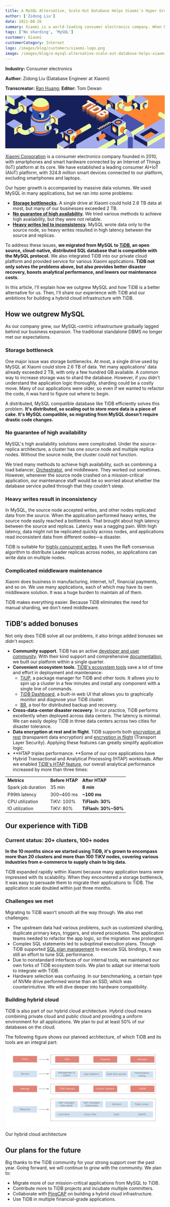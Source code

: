 ```yaml
---
title: A MySQL Alternative, Scale-Out Database Helps Xiaomi's Hyper Growth
author: ['Zidong Liu']
date: 2021-08-26
summary: Xiaomi is a world-leading consumer electronics company. When MySQL no longer met their business needs, they migrated to TiDB for its scalability, high availability, and HTAP performance.
tags: ['No sharding', 'MySQL']
customer: Xiaomi
customerCategory: Internet
logo: /images/blog/customers/xiaomi-logo.png
image: /images/blog/a-mysql-alternative-scale-out-database-helps-xiaomi-hyper-growth.png
---
```


**Industry:** Consumer electronics

**Author:** Zidong Liu (Database Engineer at Xiaomi)

**Transcreator:** [Ran Huang](https://github.com/ran-huang); **Editor:** Tom Dewan

![A MySQL Alternative, Scale-Out Database Helps Xiaomi's Hyper Growth](media/a-mysql-alternative-scale-out-database-helps-xiaomi-hyper-growth.png)

[Xiaomi Corporation](https://www.mi.com/global/) is a consumer electronics company founded in 2010, with smartphones and smart hardware connected by an Internet of Things (IoT) platform at its core. We have established a leading consumer AI+IoT (AIoT) platform, with 324.8 million smart devices connected to our platform, excluding smartphones and laptops.

Our hyper growth is accompanied by massive data volumes. We used MySQL in many applications, but we ran into some problems:

* **[Storage bottlenecks](#storage-bottleneck).** A single drive at Xiaomi could hold 2.6 TB data at most, but many of our businesses exceeded 2 TB.
* **[No guarantee of high availability](#no-guarantee-of-high-availability).** We tried various methods to achieve high availability, but they were not reliable.
* **[Heavy writes led to inconsistency](#heavy-writes-result-in-inconsistency).** MySQL wrote data only to the source node, so heavy writes resulted in high latency between the source and replicas.

To address these issues, **we migrated from MySQL to [TiDB](https://pingcap.com/products/tidb), an open source, cloud-native, distributed SQL database that is compatible with the MySQL protocol.** We also integrated TiDB into our private cloud platform and provided service for various Xiaomi applications. **TiDB not only solves the problems above, but also provides better disaster recovery, boosts analytical performance, and lowers our maintenance costs.**

In this article, I'll explain how we outgrew MySQL and how TiDB is a better alternative for us. Then, I'll share our experience with TiDB and our ambitions for building a hybrid cloud infrastructure with TiDB.

## How we outgrew MySQL

As our company grew, our MySQL-centric infrastructure gradually lagged behind our business expansion. The traditional standalone DBMS no longer met our expectations.

### Storage bottleneck

One major issue was storage bottlenecks. At most, a single drive used by MySQL at Xiaomi could store 2.6 TB of data. Yet many applications' data already exceeded 2 TB, with only a few hundred GB available. A common way to increase storage was to shard the database. However, if you didn't understand the application logic thoroughly, sharding could be a costly move. Many of our applications were older, so even if we wanted to refactor the code, it was hard to figure out where to begin.

A distributed, MySQL compatible database like TiDB efficiently solves this problem. **It's distributed, so scaling out to store more data is a piece of cake. It's MySQL compatible, so migrating from MySQL doesn't require drastic code changes.**

### No guarantee of high availability

MySQL's high availability solutions were complicated. Under the source-replica architecture, a cluster has one source node and multiple replica nodes. Without the source node, the cluster could not function.

We tried many methods to achieve high availability, such as combining a load balancer, [Orchestrator](https://github.com/openark/orchestrator), and middleware. They worked out sometimes. However, whenever the source node crashed on a mission-critical application, our maintenance staff would be so worried about whether the database service pulled through that they couldn't sleep.

### Heavy writes result in inconsistency

In MySQL, the source node accepted writes, and other nodes replicated data from the source. When the application performed heavy writes, the source node easily reached a bottleneck. That brought about high latency between the source and replicas. Latency was a nagging pain. With high latency, data might not be replicated quickly across nodes, and applications read inconsistent data from different nodes—a disaster.

TiDB is suitable for [highly concurrent writes](https://docs.pingcap.com/tidb/stable/high-concurrency-best-practices). It uses the Raft consensus algorithm to distribute Leader replicas across nodes, so applications can write data on multiple nodes.

### Complicated middleware maintenance

Xiaomi does business in manufacturing, internet, IoT, financial payments, and so on. We use many applications, each of which may have its own middleware solution. It was a huge burden to maintain all of them.

TiDB makes everything easier. Because TiDB eliminates the need for manual sharding, we don't need middleware.

## TiDB's added bonuses

Not only does TiDB solve all our problems, it also brings added bonuses we didn't expect:

* **Community support.** TiDB has an active [developer and user community](https://pingcap.com/community). With their kind support and comprehensive [documentation](https://docs.pingcap.com/tidb/stable), we built our platform within a single quarter.
* **Convenient ecosystem tools.** [TiDB's ecosystem tools](https://docs.pingcap.com/tools/) save a lot of time and effort in deployment and maintenance:
    * [TiUP](https://docs.pingcap.com/tidb/stable/tiup-overview), a package manager for TiDB and other tools. It allows you to spin up a cluster in a few minutes and install any component with a single line of commands.
    * [TiDB Dashboard](https://docs.pingcap.com/tidb/dev/dashboard-intro), a built-in web UI that allows you to graphically monitor and diagnose your TiDB cluster.
    * [BR](https://docs.pingcap.com/tidb/dev/backup-and-restore-tool), a tool for distributed backup and recovery.
* **Cross-data-center disaster recovery**. In our practice, TiDB performs excellently when deployed across data centers. The latency is minimal. We can easily deploy TiDB in three data centers across two cities for disaster tolerance.
* **Data encryption at rest and in flight**. TiDB supports both [encryption at rest](https://docs.pingcap.com/tidb/stable/encryption-at-rest) (transparent data encryption) and [encryption in flight](https://docs.pingcap.com/tidb/stable/enable-tls-between-clients-and-servers) (Transport Layer Security). Applying these features can greatly simplify application logic.
* **HTAP triples performance. **Some of our core applications have Hybrid Transactional and Analytical Processing (HTAP) workloads. After we enabled [TiDB's HTAP feature](https://pingcap.com/blog/tidb-5.0-a-one-stop-htap-database-solution), our overall analytical performance increased by more than three times:

<table>
  <tr>
   <td>
<strong>Metrics</strong>
   </td>
   <td><strong>Before HTAP</strong>
   </td>
   <td><strong>After HTAP</strong>
   </td>
  </tr>
  <tr>
   <td>Spark job duration
   </td>
   <td>35 min
   </td>
   <td><strong>8 min</strong>
   </td>
  </tr>
  <tr>
   <td>P99th latency
   </td>
   <td>300~400 ms
   </td>
   <td><strong>~100 ms</strong>
   </td>
  </tr>
  <tr>
   <td>CPU utilization
   </td>
   <td>TiKV: 100%
   </td>
   <td><strong>TiFlash: 30%</strong>
   </td>
  </tr>
  <tr>
   <td>IO utilization
   </td>
   <td>TiKV: 80%
   </td>
   <td><strong>TiFlash: 30%~50%</strong>
   </td>
  </tr>
</table>

## Our experience with TiDB

### Current status: 20+ clusters, 100+ nodes

**In the 10 months since we started using TiDB, it's grown to encompass more than 20 clusters and more than 100 TiKV nodes, covering various industries from e-commerce to supply chain to big data.**

TiDB expanded rapidly within Xiaomi because many application teams were impressed with its scalability. When they encountered a storage bottleneck, it was easy to persuade them to migrate their applications to TiDB. The application scale doubled within just three months.

### Challenges we met

Migrating to TiDB wasn't smooth all the way through. We also met challenges:

* The upstream data had various problems, such as customized sharding, duplicate primary keys, triggers, and stored procedures. The application teams needed to refactor the app logic, so the migration was prolonged.
* Complex SQL statements led to suboptimal execution plans. Though TiDB supported [SQL plan management](https://docs.pingcap.com/tidb/stable/sql-plan-management) to execute SQL bindings, it was still an effort to tune SQL performance.
* Due to nonstandard interfaces of our internal tools, we maintained our own forks of TiDB ecosystem tools. We plan to adapt our internal tools to integrate with TiDB.
* Hardware selection was confusing. In our benchmarking, a certain type of NVMe drive performed worse than an SSD, which was counterintuitive. We will dive deeper into hardware compatibility.

### Building hybrid cloud

TiDB is also part of our hybrid cloud architecture. Hybrid cloud means combining private cloud and public cloud and providing a uniform environment for all applications. We plan to put at least 50% of our databases on the cloud.

The following figure shows our planned architecture, of which TiDB and its tools are an integral part:

![Our hybrid cloud architecture](media/xiaomi-hybrid-cloud-architecture.jpg)
<div class="caption-center">Our hybrid cloud architecture</div>

## Our plans for the future

Big thanks to the TiDB community for your strong support over the past year. Going forward, we will continue to grow with the community. We plan to:

* Migrate more of our mission-critical applications from MySQL to TiDB.
* Contribute more to TiDB projects and incubate multiple committers.
* Collaborate with [PingCAP](https://pingcap.com/about) on building a hybrid cloud infrastructure.
* Use TiDB in multiple financial-grade applications.
